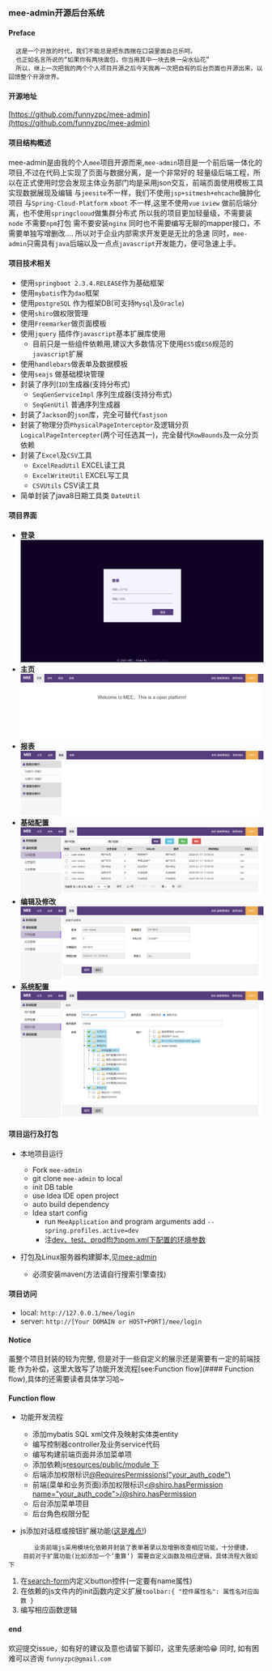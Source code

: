 
### **mee-admin**开源后台系统

#### Preface

```
  这是一个开放的时代，我们不能总是把东西揣在口袋里面自己乐呵。
  也正如名言所说的“如果你有两块面包，你当用其中一块去换一朵水仙花”
  所以，继上一次把我的两个个人项目开源之后今天我再一次把自有的后台页面也开源出来，以回馈整个开源世界。
```

#### 开源地址

  [https://github.com/funnyzpc/mee-admin](https://github.com/funnyzpc/mee-admin)

#### 项目结构概述

  mee-admin是由我的个人`mee`项目开源而来,`mee-admin`项目是一个前后端一体化的项目,不过在代码上实现了页面与数据分离，是一个非常好的
  轻量级后端工程，所以在正式使用时您会发现主体业务部门均是采用json交互，前端页面使用模板工具实现数据展现及编辑
  与`jeesite`不一样，我们不使用`jsp+sitmesh+ehcache`臃肿化项目
  与`Spring-Cloud-Platform` `xboot` 不一样,这里不使用`vue` `iview` 做前后端分离，也不使用`springclooud`做集群分布式
  所以我的项目更加轻量级，不需要装`node` 不需要`npm`打包 需不要安装`nginx` 同时也不需要编写无聊的mapper接口，不需要单独写增删改....
  所以对于企业内部需求开发更是无比的急速
  同时，`mee-admin`只需具有`java`后端以及一点点`javascript`开发能力，便可急速上手。

#### 项目技术相关

+ 使用`springboot 2.3.4.RELEASE`作为基础框架
+ 使用`mybatis`作为`dao`框架
+ 使用`postgreSQL` 作为框架DB(可支持`Mysql`及`Oracle`)
+ 使用`shiro`做权限管理
+ 使用`Freemarker`做页面模板
+ 使用`jquery` 插件作`javascript`基本扩展库使用
  - 目前只是一些组件依赖用,建议大多数情况下使用`ES5`或`ES6`规范的`javascript`扩展
+ 使用`handlebars`做表单及数据模板
+ 使用`seajs` 做基础模块管理
+ 封装了序列(`ID`)生成器(支持分布式)
    - `SeqGenServiceImpl` 序列生成器(支持分布式)
    - `SeqGenUtil` 普通序列生成器
+ 封装了`Jackson`的`json`库，完全可替代`fastjson`
+ 封装了物理分页`PhysicalPageInterceptor`及逻辑分页`LogicalPageIntercepter`(两个可任选其一)，完全替代`RowBounds`及一众分页依赖
+ 封装了`Excel`及`CSV`工具
  - `ExcelReadUtil` EXCEL读工具
  - `ExcelWriteUtil` EXCEL写工具
  - `CSVUtils` CSV读工具
+ 简单封装了java8日期工具类 `DateUtil`

#### 项目界面
+ **登录**
  ![](./20201007_file/01.png)
+ **主页**
  ![](./20201007_file/02.png)
+ **报表**
  ![](./20201007_file/03.png)
+ **基础配置**
  ![](./20201007_file/04.png)
+ **编辑及修改**
  ![](./20201007_file/05.png)
+ **系统配置**
  ![](./20201007_file/06.png)

#### 项目运行及打包
+ 本地项目运行 
  - Fork `mee-admin`
  - git clone `mee-admin` to local
  - init DB table []()
  - use Idea IDE open project 
  - auto build dependency
  - Idea start config
    - run `MeeApplication` and program arguments add `--spring.profiles.active=dev`
    - 注[dev、test、prod均为pom.xml下配置的环境参数](#)
  
+ 打包及Linux服务器构建脚本,见[mee-admin](https://github.com/funnyzpc/mee-admin)
    - 必须安装maven(方法请自行搜索引擎查找)
    
#### 项目访问
+ local: `http://127.0.0.1/mee/login`
+ server: `http://[Your DOMAIN or HOST+PORT]/mee/login`

#### Notice
 
 虽整个项目封装的较为完整, 但是对于一些自定义的展示还是需要有一定的前端技能
 作为补偿，这里大致写了功能开发流程[see:Function flow](#### Function flow),具体的还需要读者具体学习哈~

#### Function flow
+ 功能开发流程
    - 添加mybatis SQL xml文件及映射实体类entity
    - 编写控制器controller及业务service代码
    - 编写构建前端页面并添加菜单项
    - 添加依赖js[resources/public/module 下](#)
    - 后端添加权限标识[@RequiresPermissions("your_auth_code")](#)
    - 前端(菜单和业务页面)添加权限标识[<@shiro.hasPermission name="your_auth_code"></@shiro.hasPermission>](#)
    - 后台添加菜单项目
    - 后台角色权限分配

+ js添加对话框或按钮扩展功能([这是难点!](#))
``` 
       业务前端js采用模块化依赖并封装了表单著录以及增删改查相应功能，十分便捷，
    目前对于扩展功能(比如添加一个’重算‘) 需要自定义函数及相应逻辑，具体流程大致如下
```

  1. 在[search-form](#)内定义button控件(一定要有name属性)
  2. 在依赖的js文件内的init函数内定义扩展`toolbar:{ "控件属性名": 属性名对应函数 }`
  3. 编写相应函数逻辑
  
 
 #### end
   
   欢迎提交issue，如有好的建议及意也请留下脚印，这里先感谢哈😁
   同时, 如有困难可以咨询 `funnyzpc@gmail.com`